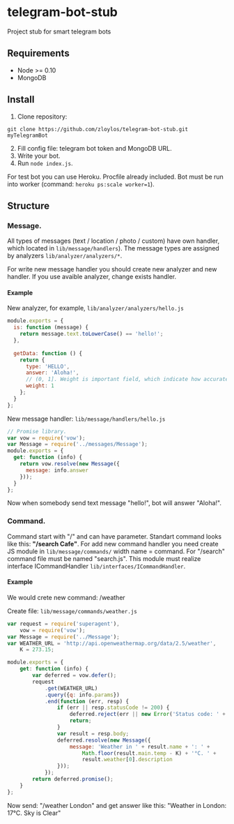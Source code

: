 # telegram-bot-stub
Project stub for smart telegram bots

## Requirements
* Node >= 0.10
* MongoDB

## Install
1. Clone repository:
```
git clone https://github.com/zloylos/telegram-bot-stub.git myTelegramBot
```
2. Fill config file: telegram bot token and MongoDB URL.
3. Write your bot.
4. Run `node index.js`.

For test bot you can use Heroku. Procfile already included. 
Bot must be run into worker (command: `heroku ps:scale worker=1`).

## Structure
### **Message.**
All types of messages (text / location / photo / custom) have own handler, which located in `lib/message/handlers`).
The message types are assigned by analyzers `lib/analyzer/analyzers/*`.

For write new message handler you should create new analyzer and new handler. If you use avaible analyzer, change exists handler. 

#### Example
New analyzer, for example, `lib/analyzer/analyzers/hello.js`
```js
module.exports = {
  is: function (message) {
    return message.text.toLowerCase() == 'hello!';
  },
  
  getData: function () {
    return {
      type: 'HELLO',
      answer: 'Aloha!',
      // (0, 1]. Weight is important field, which indicate how accurate the result of analyzer.
      weight: 1
    };
  }
};
```
New message handler: `lib/message/handlers/hello.js`
```js
// Promise library.
var vow = require('vow');
var Message = require('../messages/Message');
module.exports = {
  get: function (info) {
    return vow.resolve(new Message({
      message: info.answer
    }));
  }
};
```

Now when somebody send text message "hello!", bot will answer "Aloha!".

### **Command.**
Command start with "/" and can have parameter. Standart command looks like this: **"/search Cafe"**.
For add new command handler you need create JS module in `lib/message/commands/` width name = command. For "/search" command file must be named "search.js". This module must realize interface ICommandHandler `lib/interfaces/ICommandHandler`.

#### Example
We would crete new command: /weather <City>

Create file: `lib/message/commands/weather.js`
```js
var request = require('superagent'),
    vow = require('vow');
var Message = require('../Message');
var WEATHER_URL = 'http://api.openweathermap.org/data/2.5/weather',
    K = 273.15;

module.exports = {
    get: function (info) {
        var deferred = vow.defer();
        request
            .get(WEATHER_URL)
            .query({q: info.params})
            .end(function (err, resp) {
                if (err || resp.statusCode != 200) {
                    deferred.reject(err || new Error('Status code: ' + resp.statusCode));
                    return;
                }
                var result = resp.body;
                deferred.resolve(new Message({
                    message: 'Weather in ' + result.name + ': ' + 
                        Math.floor(result.main.temp - K) + '°C. ' + 
                        result.weather[0].description
                }));
            });
        return deferred.promise();
    }
};
```
Now send: "/weather London" and get answer like this: "Weather in London: 17°C. Sky is Clear"
